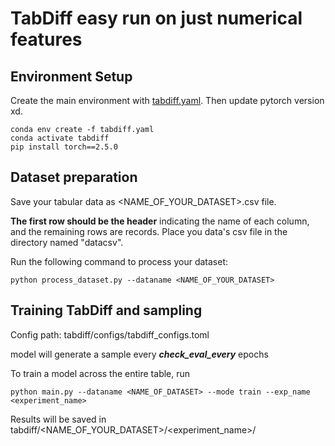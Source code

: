 # TabDiff easy run on just numerical features

## Environment Setup

Create the main environment with [tabdiff.yaml](tabdiff.yaml). Then update pytorch version xd.

```
conda env create -f tabdiff.yaml
conda activate tabdiff
pip install torch==2.5.0
```

## Dataset preparation

Save your tabular data as <NAME_OF_YOUR_DATASET>.csv file. 

**The first row should be the header** indicating the name of each column, and the remaining rows are records. Place you data's csv file in the directory named "datacsv".

Run the following command to process your dataset:
```
python process_dataset.py --dataname <NAME_OF_YOUR_DATASET>
```

## Training TabDiff and sampling

Config path: tabdiff/configs/tabdiff_configs.toml

model will generate a sample every ***check_eval_every*** epochs

To train a model across the entire table, run

```
python main.py --dataname <NAME_OF_DATASET> --mode train --exp_name <experiment_name>
```

Results will be saved in tabdiff/<NAME_OF_YOUR_DATASET>/<experiment_name>/
